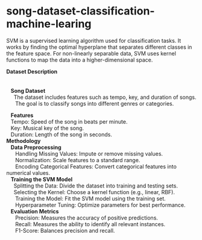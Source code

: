 # song-dataset-classification-machine-learing
SVM is a supervised learning algorithm used for classification tasks. It works by finding the optimal hyperplane that separates different classes in the feature space. For non-linearly separable data, SVM uses kernel functions to map the data into a higher-dimensional space.

**Dataset Description**</br></br>  
 &nbsp;&nbsp; **Song Dataset**</br>
 &nbsp;&nbsp;&nbsp;&nbsp; The dataset includes features such as tempo, key, and duration of songs.</br>
 &nbsp;&nbsp; &nbsp;&nbsp;    The goal is to classify songs into different genres or categories.

&nbsp;&nbsp; **Features**</br>
&nbsp;&nbsp; Tempo: Speed of the song in beats per minute.</br>
&nbsp;&nbsp; Key: Musical key of the song.</br>
&nbsp;&nbsp; Duration: Length of the song in seconds.</br>
**Methodology**</br>
&nbsp;&nbsp; **Data Preprocessing**</br>
&nbsp;&nbsp; &nbsp;&nbsp; Handling Missing Values: Impute or remove missing values.</br>
&nbsp;&nbsp; &nbsp;&nbsp; Normalization: Scale features to a standard range.</br>
&nbsp;&nbsp; &nbsp;&nbsp; Encoding Categorical Features: Convert categorical features into numerical values.</br>
&nbsp;&nbsp; **Training the SVM Model**</br>
&nbsp;&nbsp;&nbsp;&nbsp;  Splitting the Data: Divide the dataset into training and testing sets.</br>
&nbsp;&nbsp;&nbsp;&nbsp;  Selecting the Kernel: Choose a kernel function (e.g., linear, RBF).</br>
&nbsp;&nbsp; &nbsp;&nbsp; Training the Model: Fit the SVM model using the training set.</br>
&nbsp;&nbsp; &nbsp;&nbsp; Hyperparameter Tuning: Optimize parameters for best performance.</br>
&nbsp;&nbsp; **Evaluation Metrics**</br>
&nbsp;&nbsp; &nbsp;&nbsp; Precision: Measures the accuracy of positive predictions.</br>
&nbsp;&nbsp; &nbsp;&nbsp; Recall: Measures the ability to identify all relevant instances.</br>
&nbsp;&nbsp; &nbsp;&nbsp; F1-Score: Balances precision and recall.</br>

